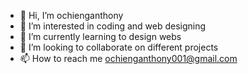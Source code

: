 - 👋 Hi, I’m ochienganthony
- 👀 I’m interested in coding and web designing
- 🌱 I’m currently learning to design webs
- 💞️ I’m looking to collaborate on different projects
- 📫 How to reach me ochienganthony001@gmail.com

<!---
ochienganthony/ochienganthony is a ✨ special ✨ repository because its `README.md` (this file) appears on your GitHub profile.
You can click the Preview link to take a look at your changes.
--->
